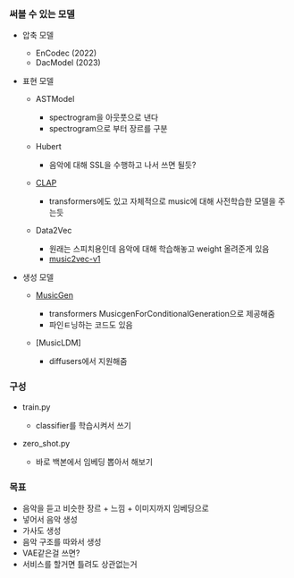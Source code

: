 ### 써볼 수 있는 모델
- 압축 모델
    - EnCodec (2022)
    - DacModel (2023)

- 표현 모델
    - ASTModel
        - spectrogram을 아웃풋으로 낸다
        - spectrogram으로 부터 장르를 구분

    - Hubert
        - 음악에 대해 SSL을 수행하고 나서 쓰면 될듯?

    - [CLAP](https://github.com/LAION-AI/Clap)
        - transformers에도 있고 자체적으로 music에 대해 사전학습한 모델을 주는듯

    - Data2Vec
        - 원래는 스피치용인데 음악에 대해 학습해놓고 weight 올려준게 있음
        - [music2vec-v1](https://huggingface.co/m-a-p/music2vec-v1)


- 생성 모델
    - [MusicGen](https://github.com/facebookresearch/audiocraft/blob/main/docs/MUSICGEN.md)
        - transformers MusicgenForConditionalGeneration으로 제공해줌
        - 파인ㅌ닝하는 코드도 있음

    - [MusicLDM]
        - diffusers에서 지원해줌


### 구성
- train.py
    - classifier를 학습시켜서 쓰기

- zero_shot.py
    - 바로 백본에서 임베딩 뽑아서 해보기



### 목표
- 음악을 듣고 비슷한 장르 + 느낌 + 이미지까지 임베딩으로
- 넣어서 음악 생성
- 가사도 생성
- 음악 구조를 따와서 생성
- VAE같은걸 쓰면?
- 서비스를 할거면 틀려도 상관없는거



 